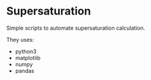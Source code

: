 # Supersaturation

Simple scripts to automate supersaturation calculation.

They uses:
- python3
- matplotlib
- numpy
- pandas
